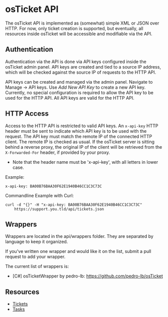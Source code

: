 osTicket API
============

The osTicket API is implemented as (somewhat) simple XML or JSON over HTTP.
For now, only ticket creation is supported, but eventually, all resources
inside osTicket will be accessible and modifiable via the API.

Authentication
--------------

Authentication via the API is done via API keys configured inside the
osTicket admin panel. API keys are created and tied to a source IP address,
which will be checked against the source IP of requests to the HTTP API.

API keys can be created and managed via the admin panel. Navigate to Manage
-> API keys. Use *Add New API Key* to create a new API key. Currently, no
special configuration is required to allow the API key to be used for the
HTTP API. All API keys are valid for the HTTP API.

HTTP Access
-----------
Access to the HTTP API is restricted to valid API keys. An `x-api-key` HTTP
header must be sent to indicate which API key is to be used with the
request. The API key must match the remote IP of the connected HTTP client.
The remote IP is checked as usual. If the osTicket server is sitting behind
a reverse proxy, the original IP of the client will be retrieved from the
`X-Forwarded-For` header, if provided by your proxy.

* Note that the header name must be 'x-api-key', with all letters in lower case.

Example:

    x-api-key: BA00B76BAA30F62E1940B46CC1C3C73C

Commandline Example with Curl:

    curl -d "{}" -H "x-api-key: BA00B76BAA30F62E1940B46CC1C3C73C"
        https://support.you.tld/api/tickets.json

Wrappers
--------

Wrappers are located in the api/wrappers folder. They are
separated by language to keep it organized.

If you've written one wrapper and would like it on the list,
submit a pull request to add your wrapper.

The current list of wrappers is:

- [C#] osTicketWrapper by pedro-lb: https://github.com/pedro-lb/osTicket


Resources
---------

- [Tickets](api/tickets.md)
- [Tasks](api/tasks.md)
